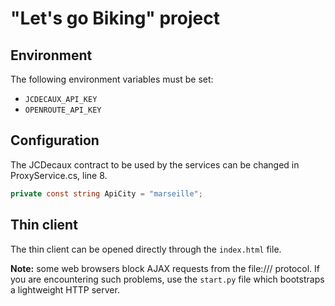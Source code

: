 # "Let's go Biking" project

## Environment

The following environment variables must be set:
- `JCDECAUX_API_KEY`
- `OPENROUTE_API_KEY`

## Configuration

The JCDecaux contract to be used by the services can be changed in ProxyService.cs, line 8.

```cs
private const string ApiCity = "marseille";
```

## Thin client

The thin client can be opened directly through the `index.html` file.

**Note:** some web browsers block AJAX requests from the file:/// protocol. If
you are encountering such problems, use the `start.py` file which bootstraps a
lightweight HTTP server.

